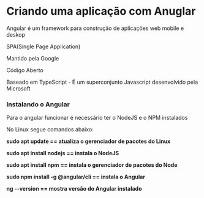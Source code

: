 <h1>Criando uma aplicação com Anuglar</h1>

<p>Angular é um framework para construção de aplicações web mobile e deskop</p>
<p>SPA(Single Page Application)</p>
<p>Mantido pela Google</p>
<p>Código Aberto</p>
<p>Baseado em TypeScript - É um superconjunto Javascript desenvolvido pela Microsoft</p>
<h3>Instalando o Angular</h3>
<p>Para o angular funcionar é necessário ter o NodeJS e o NPM instalados</p>
<p>No Linux segue comandos abaixo:</p>
<p><strong>sudo apt update == atualiza o gerenciador de pacotes do Linux</strong></p>
<p><strong>sudo apt install nodejs == instala o NodeJS</strong></p>
<p><strong>sudo apt install npm == instala o gerenciador de pacotes do Node</strong></p>
<p><strong>sudo npm install -g @angular/cli  == instala o Angular</strong></p>
<p><strong>ng --version == mostra versão do Angular instalado</strong></p>

